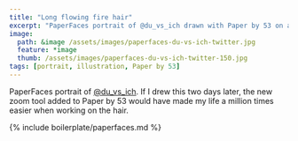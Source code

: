 ```yaml
---
title: "Long flowing fire hair"
excerpt: "PaperFaces portrait of @du_vs_ich drawn with Paper by 53 on an iPad."
image: 
  path: &image /assets/images/paperfaces-du-vs-ich-twitter.jpg 
  feature: *image
  thumb: /assets/images/paperfaces-du-vs-ich-twitter-150.jpg
tags: [portrait, illustration, Paper by 53]
---
```


PaperFaces portrait of [@du_vs_ich](http://twitter.com/du_vs_ich). If I drew this two days later, the new zoom tool added to Paper by 53 would have made my life a million times easier when working on the hair.

{% include boilerplate/paperfaces.md %}
